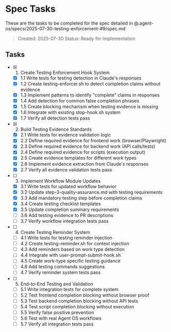 # Spec Tasks

These are the tasks to be completed for the spec detailed in @.agent-os/specs/2025-07-30-testing-enforcement-#9/spec.md

> Created: 2025-07-30
> Status: Ready for Implementation

## Tasks

- [x] 1. Create Testing Enforcement Hook System
  - [x] 1.1 Write tests for testing detection in Claude's responses
  - [x] 1.2 Create testing-enforcer.sh to detect completion claims without evidence
  - [x] 1.3 Implement patterns to identify "complete" claims in responses
  - [x] 1.4 Add detection for common false completion phrases
  - [x] 1.5 Create blocking mechanism when testing evidence is missing
  - [x] 1.6 Integrate with existing stop-hook.sh system
  - [x] 1.7 Verify all detection tests pass

- [x] 2. Build Testing Evidence Standards
  - [x] 2.1 Write tests for evidence validation logic
  - [x] 2.2 Define required evidence for frontend work (browser/Playwright)
  - [x] 2.3 Define required evidence for backend work (API calls/tests)
  - [x] 2.4 Define required evidence for scripts (execution output)
  - [x] 2.5 Create evidence templates for different work types
  - [x] 2.6 Implement evidence extraction from Claude's responses
  - [x] 2.7 Verify all evidence validation tests pass

- [ ] 3. Implement Workflow Module Updates
  - [x] 3.1 Write tests for updated workflow behavior
  - [x] 3.2 Update step-3-quality-assurance.md with testing requirements
  - [x] 3.3 Add mandatory testing step before completion claims
  - [x] 3.4 Create testing checklist templates
  - [x] 3.5 Update completion summary requirements
  - [ ] 3.6 Add testing evidence to PR descriptions
  - [ ] 3.7 Verify workflow integration tests pass

- [ ] 4. Create Testing Reminder System
  - [ ] 4.1 Write tests for testing reminder injection
  - [ ] 4.2 Create testing-reminder.sh for context injection
  - [ ] 4.3 Add reminders based on work type detection
  - [ ] 4.4 Integrate with user-prompt-submit-hook.sh
  - [ ] 4.5 Create work-type specific testing guidance
  - [ ] 4.6 Add testing commands suggestions
  - [ ] 4.7 Verify reminder system tests pass

- [ ] 5. End-to-End Testing and Validation
  - [ ] 5.1 Write integration tests for complete system
  - [ ] 5.2 Test frontend completion blocking without browser proof
  - [ ] 5.3 Test backend completion blocking without API tests
  - [ ] 5.4 Test script completion blocking without execution
  - [ ] 5.5 Verify false positive prevention
  - [ ] 5.6 Test with real Agent OS workflows
  - [ ] 5.7 Verify all integration tests pass